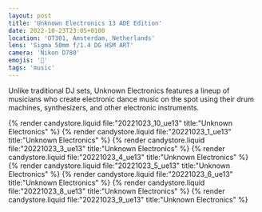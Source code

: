 ```yaml
---
layout: post
title: 'Unknown Electronics 13 ADE Edition'
date: 2022-10-23T23:05+0100
location: 'OT301, Amsterdam, Netherlands'
lens: 'Sigma 50mm f/1.4 DG HSM ART'
camera: 'Nikon D780'
emojis: '🎹'
tags: 'music'
---
```


Unlike traditional DJ sets, Unknown Electronics features a lineup of musicians who create electronic dance music on the spot using their drum machines, synthesizers, and other electronic instruments.

{% render candystore.liquid file:"20221023_10_ue13" title:"Unknown Electronics" %}
{% render candystore.liquid file:"20221023_1_ue13" title:"Unknown Electronics" %}
{% render candystore.liquid file:"20221023_3_ue13" title:"Unknown Electronics" %}
{% render candystore.liquid file:"20221023_4_ue13" title:"Unknown Electronics" %}
{% render candystore.liquid file:"20221023_5_ue13" title:"Unknown Electronics" %}
{% render candystore.liquid file:"20221023_6_ue13" title:"Unknown Electronics" %}
{% render candystore.liquid file:"20221023_8_ue13" title:"Unknown Electronics" %}
{% render candystore.liquid file:"20221023_9_ue13" title:"Unknown Electronics" %}